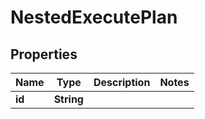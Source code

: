 

# NestedExecutePlan


## Properties

Name | Type | Description | Notes
------------ | ------------- | ------------- | -------------
**id** | **String** |  | 




